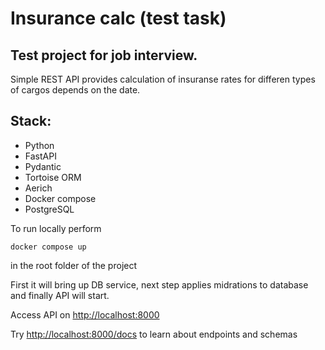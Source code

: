 # Insurance calc (test task)

## Test project for job interview.

Simple REST API provides calculation of insuranse rates for differen types of cargos depends on the date.
## Stack: 
- Python
- FastAPI
- Pydantic
- Tortoise ORM
- Aerich
- Docker compose
- PostgreSQL


To run locally perform 
```
docker compose up 
```
in the root folder of the project

First it will bring up DB service, next step applies midrations to database and finally API will start.

Access API on <http://localhost:8000>


Try <http://localhost:8000/docs> to learn about endpoints and schemas

